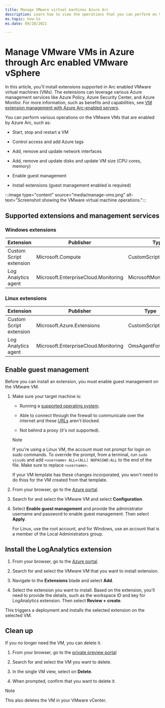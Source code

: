 ```yaml
---
title: Manage VMware virtual machines Azure Arc
description: Learn how to view the operations that you can perform on VMware virtual machines and install the Log Analytics agent.
ms.topic: how-to 
ms.date: 09/28/2021

---
```


# Manage VMware VMs in Azure through Arc enabled VMware vSphere

In this article, you'll install extensions supported in Arc enabled VMware virtual machines (VMs). The extensions can leverage various Azure management services like Azure Policy, Azure Security Center, and Azure Monitor. For more information, such as benefits and capabilities, see [VM extension management with Azure Arc-enabled servers](../servers/manage-vm-extensions.md).

You can perform various operations on the VMware VMs that are enabled by Azure Arc, such as:

- Start, stop and restart a VM

- Control access and add Azure tags

- Add, remove and update network interfaces

- Add, remove and update disks and update VM size (CPU cores, memory)

- Enable guest management

- Install extensions (guest management enabled is required)


:::image type="content" source="media/manage-vms.png" alt-text="Screenshot showing the VMware virtual machine operations.":::



## Supported extensions and management services


### Windows extensions

|Extension |Publisher |Type |
|----------|----------|-----|
|Custom Script extension |Microsoft.Compute | CustomScriptExtension |
|Log Analytics agent |Microsoft.EnterpriseCloud.Monitoring |MicrosoftMonitoringAgent |


### Linux extensions


|Extension |Publisher |Type |
|----------|----------|-----|
|Custom Script extension |Microsoft.Azure.Extensions |CustomScript |
|Log Analytics agent |Microsoft.EnterpriseCloud.Monitoring |OmsAgentForLinux |



## Enable guest management

Before you can install an extension, you must enable guest management on the VMware VM.  

1. Make sure your target machine is:

   - Running a [supported operating system](../servers/agent-overview.md#supported-operating-systems).

   - Able to connect through the firewall to communicate over the internet and these [URLs](../servers/agent-overview.md#networking-configuration) aren't blocked.    
   
   - Not behind a proxy (it's not supported).

   >[!NOTE]
   >If you're using a Linux VM, the account must not prompt for login on sudo commands.  To override the prompt, from a terminal, run `sudo visudo` and add `<username> ALL=(ALL) NOPASSWD:ALL` to the end of the file.  Make sure to replace `<username>`.
   >
   >If your VM template has these changes incorporated, you won't need to do thiss for the VM created from that template. 

1. From your browser, go to the [Azure portal](https://aka.ms/AzureArcVM).

2. Search for and select the VMware VM and select **Configuration**.

4. Select **Enable guest management** and provide the administrator username and password to enable guest management.  Then select **Apply**.

   For Linux, use the root account, and for Windows, use an account that is a member of the Local Administrators group. 




## Install the LogAnalytics extension

1. From your browser, go to the [Azure portal](https://aka.ms/AzureArcVM).

1. Search for and select the VMware VM that you want to install extension.

1. Navigate to the **Extensions** blade and select **Add**.

1. Select the extension you want to install. Based on the extension, you'll need to provide the details, such as the workspace ID and key for LogAnalytics extension. Then select **Review + create**.

This triggers a deployment and installs the selected extension on the selected VM. 



## Clean up

If you no longer need the VM, you can delete it.

1. From your browser, go to the [private preview portal](https://aka.ms/AzureArcVM)

2. Search for and select the VM you want to delete. 

3. In the single VM view, select on **Delete**.

4. When prompted, confirm that you want to delete it.

>[!NOTE]
>This also deletes the VM in your VMware vCenter.